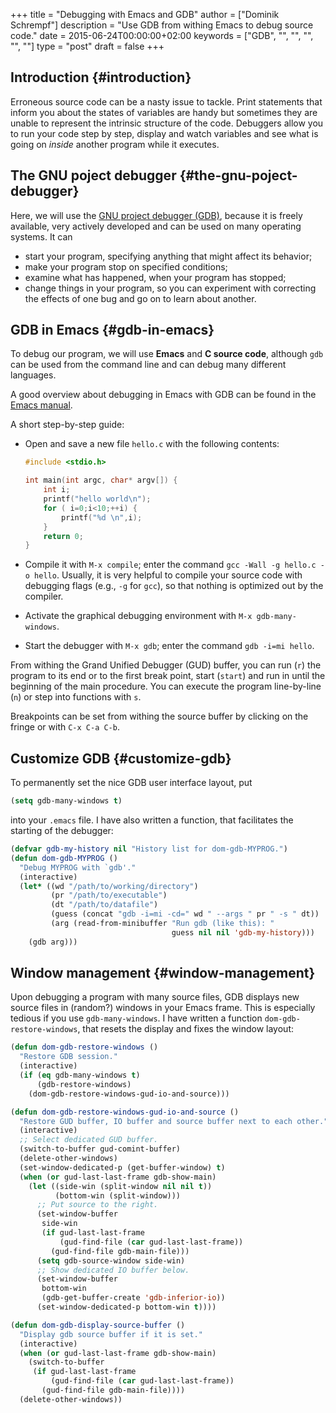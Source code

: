 +++
title = "Debugging with Emacs and GDB"
author = ["Dominik Schrempf"]
description = "Use GDB from withing Emacs to debug source code."
date = 2015-06-24T00:00:00+02:00
keywords = ["GDB", "", "", "", "", ""]
type = "post"
draft = false
+++

## Introduction {#introduction}

Erroneous source code can be a nasty issue to tackle.  Print
statements that inform you about the states of variables are handy but
sometimes they are unable to represent the intrinsic structure of the
code.  Debuggers allow you to run your code step by step, display and
watch variables and see what is going on _inside_ another program
while it executes.


## The GNU poject debugger {#the-gnu-poject-debugger}

Here, we will use the [GNU project debugger (GDB)](http://www.gnu.org/software/gdb/), because it is freely
available, very actively developed and can be used on many operating
systems.  It can

-   start your program, specifying anything that might affect its behavior;
-   make your program stop on specified conditions;
-   examine what has happened, when your program has stopped;
-   change things in your program, so you can experiment with correcting
    the effects of one bug and go on to learn about another.


## GDB in Emacs {#gdb-in-emacs}

To debug our program, we will use **Emacs** and **C source code**,
although `gdb` can be used from the command line and can debug many
different languages.

A good overview about debugging in Emacs with GDB can be found in the
[Emacs manual](http://www.gnu.org/software/emacs/manual/html%5Fnode/emacs/GDB-Graphical-Interface.html#GDB-Graphical-Interface).

A short step-by-step guide:

-   Open and save a new file `hello.c` with the following contents:

    ```c
    #include <stdio.h>

    int main(int argc, char* argv[]) {
        int i;
        printf("hello world\n");
        for ( i=0;i<10;++i) {
            printf("%d \n",i);
        }
        return 0;
    }
    ```

-   Compile it with `M-x compile`; enter the command `gcc -Wall -g
      hello.c -o hello`.  Usually, it is very helpful to compile your
    source code with debugging flags (e.g., `-g` for `gcc`), so that
    nothing is optimized out by the compiler.
-   Activate the graphical debugging environment with `M-x
      gdb-many-windows`.
-   Start the debugger with `M-x gdb`; enter the command `gdb -i=mi
      hello`.

From withing the Grand Unified Debugger (GUD) buffer, you can run
(`r`) the program to its end or to the first break point, start
(`start`) and run in until the beginning of the main procedure.  You
can execute the program line-by-line (`n`) or step into functions with
`s`.

Breakpoints can be set from withing the source buffer by clicking on
the fringe or with `C-x C-a C-b`.


## Customize GDB {#customize-gdb}

To permanently set the nice GDB user interface layout, put

```lisp
(setq gdb-many-windows t)
```

into your `.emacs` file.  I have also written a function, that
facilitates the starting of the debugger:

```lisp
(defvar gdb-my-history nil "History list for dom-gdb-MYPROG.")
(defun dom-gdb-MYPROG ()
  "Debug MYPROG with `gdb'."
  (interactive)
  (let* ((wd "/path/to/working/directory")
         (pr "/path/to/executable")
         (dt "/path/to/datafile")
         (guess (concat "gdb -i=mi -cd=" wd " --args " pr " -s " dt))
         (arg (read-from-minibuffer "Run gdb (like this): "
                                    guess nil nil 'gdb-my-history)))
    (gdb arg)))
```


## Window management {#window-management}

Upon debugging a program with many source files, GDB displays new
source files in (random?) windows in your Emacs frame.  This is
especially tedious if you use `gdb-many-windows`.  I have written a
function `dom-gdb-restore-windows`, that resets the display and fixes
the window layout:

```lisp
(defun dom-gdb-restore-windows ()
  "Restore GDB session."
  (interactive)
  (if (eq gdb-many-windows t)
      (gdb-restore-windows)
    (dom-gdb-restore-windows-gud-io-and-source)))

(defun dom-gdb-restore-windows-gud-io-and-source ()
  "Restore GUD buffer, IO buffer and source buffer next to each other."
  (interactive)
  ;; Select dedicated GUD buffer.
  (switch-to-buffer gud-comint-buffer)
  (delete-other-windows)
  (set-window-dedicated-p (get-buffer-window) t)
  (when (or gud-last-last-frame gdb-show-main)
    (let ((side-win (split-window nil nil t))
          (bottom-win (split-window)))
      ;; Put source to the right.
      (set-window-buffer
       side-win
       (if gud-last-last-frame
           (gud-find-file (car gud-last-last-frame))
         (gud-find-file gdb-main-file)))
      (setq gdb-source-window side-win)
      ;; Show dedicated IO buffer below.
      (set-window-buffer
       bottom-win
       (gdb-get-buffer-create 'gdb-inferior-io))
      (set-window-dedicated-p bottom-win t))))

(defun dom-gdb-display-source-buffer ()
  "Display gdb source buffer if it is set."
  (interactive)
  (when (or gud-last-last-frame gdb-show-main)
    (switch-to-buffer
     (if gud-last-last-frame
         (gud-find-file (car gud-last-last-frame))
       (gud-find-file gdb-main-file))))
  (delete-other-windows))
```

